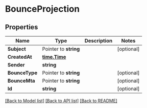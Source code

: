 # BounceProjection

## Properties

Name | Type | Description | Notes
------------ | ------------- | ------------- | -------------
**Subject** | Pointer to **string** |  | [optional] 
**CreatedAt** | [**time.Time**](time.Time) |  | 
**Sender** | **string** |  | 
**BounceType** | Pointer to **string** |  | [optional] 
**BounceMta** | Pointer to **string** |  | [optional] 
**Id** | **string** |  | [optional] 

[[Back to Model list]](../README#documentation-for-models) [[Back to API list]](../README#documentation-for-api-endpoints) [[Back to README]](../README)


